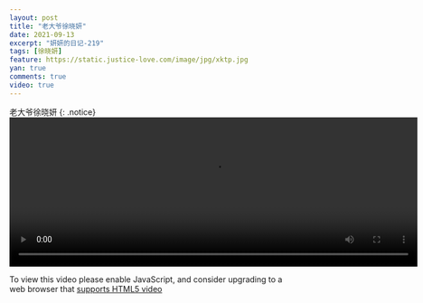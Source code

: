 ```yaml
---
layout: post
title: "老大爷徐晓妍"
date: 2021-09-13
excerpt: "妍妍的日记-219"
tags: [徐晓妍]
feature: https://static.justice-love.com/image/jpg/xktp.jpg
yan: true
comments: true
video: true
---
```

老大爷徐晓妍
{: .notice}
<video id="my-video" class="video-js vjs-16-9 clipboard" controls preload="auto" width="722" height="264" data-setup="{}">
    <source src="{{ site.staticUrl }}/yanyan/video/convert/laodaye.mp4" type='video/mp4'>
    <p class="vjs-no-js">
        To view this video please enable JavaScript, and consider upgrading to a web browser that
        <a href="http://videojs.com/html5-video-support/" target="_blank">supports HTML5 video</a>
    </p>
</video>
